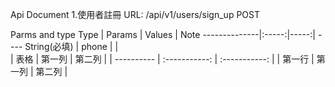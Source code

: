 Api Document
1.使用者註冊 
  URL: /api/v1/users/sign_up  POST
  
  Parms and type
        Type           | Params  | Values | Note
    --------------|:-----:|-----:| ----
    String(必填)    | phone |   |  
| 表格      | 第一列     | 第二列     |
| ---------- | :-----------:  | :-----------: |
| 第一行     | 第一列     | 第二列     |
